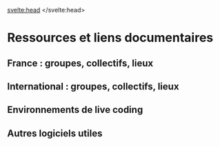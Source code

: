 <svelte:head>
    <title>Ressources</title> 
</svelte:head>
<script>
  import Info from "$lib/components/Info.svelte";
  import ResourceGrid from "$lib/components/ResourceGrid.svelte";
  import YouTubeLazyLoad from "$lib/components/YouTubeLazyLoad.svelte";
  
  const frenchResources = [
    {
      title: "Cookie Collective",
      href: "https://cookie.paris",
      description: "Principal collectif francophone d'artistes live coders. Organisateur d'événements en région parisienne.",
      image: "https://www.cookie.paris/static/04d2e692bcab0866529cd81a3730c09e/a941a/10.webp",
      links: [
        {
          title: "Discord",
          href: "https://discord.gg/cookie",
          description: "Serveur de discussion le plus actif"
        },
        {
          title: "Telegram",
          href: "https://t.me/cookiecollective",
          description: "Canal d'échange secondaire"
        },
        {
          title: "Instagram",
          href: "https://www.instagram.com/cookiecollectif/?hl=en",
          description: "Principal canal pour les annonces",
        },
        {
          title: "CCC Compilation",
          href: "https://ccc.cookie.paris/",
          description: "Compilation audiovisuelle"
        }
      ]
    },
    {
      title: "Hackerspaces",
      href: "#",
      description: "Espaces de création numérique, de militantisme pour le logiciel libre/ouvert, laboratoires artistiques.",
      image: "https://fuz.re/img/17.jpg",
      links: [
        {
          title: "Le Fuz (Paris / Montreuil)",
          href: "https://fuz.re/",
          description: "Ateliers hebdomadaires de live coding"
        },
        {
          title: "Labomedia (Orléans)",
          href: "https://ressources.labomedia.org/live_coding",
          description: "Lieu d'expérimentation et de création"
        },
        {
          title: "Laboratoire Ouvert Lyonnais (Lyon)",
          href: "https://labolyon.fr/",
          description: "Principal hackerspace lyonnais",
        }
      ]
    },
    {
      title: "Centres nationaux de création musicale (CNCM)",
      href: "#",
      description: "Centres nationaux dédiés à la création et recherche en musique électroacoustique. Soutiens de la scène.",
      image: "https://www.grame.fr/assets/f1920x1200-q85-p1/346a0f23/img_3140.jpg.webp",
      links: [
        {
          title: "Athénor (Saint-Nazaire)",
          href: "https://athenor.com/",
          description: "Création musicale et résidences"
        },
        {
          title: "GRAME (Lyon)",
          href: "https://grame.fr",
          description: "Recherche en informatique musicale"
        },
        {
          title: "GRAME présente JIM LAC Algorave",
          href: "https://le-sucre.eu/events/grame-presente-jim-lac-%E2%9C%A6-algorave/",
          description: "Algorave pour la Linux Audio Conference 2025",
        },
        {
          title: "Festival de l'eau (Saint-Nazaire, Athénor)",
          href: "https://www.athenor.com/les-rendez-vous/2024-25/live-coding",
          description: "Performance de live coding (R. Georges, R. Forment)"
        }
      ]
    },
    {
      title: "TOPLAP Strasbourg",
      href: "https://livecodingstrasbourg.github.io/",
      description: "Branche strasbourgeoise du collectif TOPLAP. Ateliers et événements locaux.",
      image: "https://blog.toplap.org/wp-content/uploads/sites/9/2024/08/5x0H0GDY1KWi-toplab-1024x819.png",
      links: [
        {
          title: "Blog et guides (par Crash Server)",
          href: "https://crashserver.fr/blog/5/",
          description: "Guides d'initiation à FoxDot"
        },
        {
          title: "Code Cooking (par Crash Server)",
          href: "https://www.youtube.com/watch?v=bOFr24NGrdw&list=PLIKH_fHtdeLlF9gUUUNSVY9n0iZnZ2yUL",
          description: "Guides d'initiation à FoxDot"
        },
        {
          title: "Site du duo Crash Server",
          href: "https://crashserver.fr/",
          description: "Duo de musiciens (très actif)"
        },
      ]
    },
    {
      title: "Recherche académique",
      href: "",
      description: "Recherche universitaire à propos du live coding",
      image: "https://journee.livecoding.fr/images/jlc_affiche.png",
      links: [
        {
          title: "Journée d'étude sur le live coding",
          href: "https://journee.livecoding.fr/",
          description: "Journée d'étude (2023, Paris 8)"
        },
        {
          title: "Thèse de Florine Fouquart (arts numériques)",
          href: "https://theses.fr/s167590",
          description: "Vivre une expérience mathéma-esthésique : images programmées et mathématiques appliquées au coeur d'une pratique artistique numérique."
        },
        {
          title: "Thèse de Raphaël Forment (musicologie)",
          href: "https://theses.fr/s246917",
          description: "Some thoughts have a certain sound: Esthétiques et techniques du Live Coding en musique."
        },
      ],
    },
    {
      title: "Lieux de concert",
      href: "",
      description: "Lieux accueillant des événements de live coding",
      image: "https://i1.sndcdn.com/artworks-Oq6e5MU2sWztY2JY-TR6qxw-t500x500.jpg",
      links: [
        {
          title: "Chair de Poule",
          href: "https://www.facebook.com/p/Chair-De-Poule-100057514118206/",
          description: "Événements et fabrique à Cookies (Cookie Collective)",
        },
        {
          title: "Grrrnd Zero",
          href: "https://www.grrrndzero.org/",
          description: "Soutien pour l'organisation de l'algorave annuelle de Lyon",
        },
        {
          title: "Localhost",
          href: "https://www.instagram.com/localhost.doesnotexist/",
          description: "Soutien de la communauté live coding lyonnaise",
        },
        {
          title: "AERI",
          href: "https://aeri.ovh/",
          description: "Utopie réelle en expérimentation permanente",
        },

      ]
    }
  ];

  const internationalResources = [
    {
      title: "TOPLAP.org",
      href: "https://toplap.org",
      description: "Collectif historique international du live coding, fondé en 2003.",
      image: "https://blog.toplap.org/wp-content/uploads/sites/9/2024/01/iclc-2023.jpg",
      links: [
        {
          title: "Manifesto Draft",
          href: "https://toplap.org/wiki/ManifestoDraft",
          description: "Manifeste du collectif TOPLAP",
        },
        {
          title: "Algorave.com",
          href: "https://algorave.com",
          description: "Événements de live coding festifs"
        },
        {
          title: "TOPLAP Forum",
          href: "https://forum.toplap.org/",
          description: "Forum de discussion (peu actif)",
        },
        {
          title: "Awesome Live Coding",
          href: "https://github.com/toplap/awesome-livecoding",
          description: "Liste exhaustive de ressources"
        },
        {
          title: "Live Coding Book",
          href: "https://livecodingbook.toplap.org/",
          description: "Manuel collaboratif (MIT Press, 2023)"
        }
      ]
    },
    {
      title: "TOPLAP Nodes",
      href: "http://blog.toplap.org/nodes/",
      description: "Nodes locaux liés à TOPLAP : petites communautés indépendantes de live coders avec leur identité propre",
      image: "/images/toplap_map.png",
      links: [
        {
          title: "Liste de TOPLAP Nodes",
          href: "https://blog.toplap.org/nodes/",
          description: "Liste exhaustive de nodes",
        },
        {
          title: "CliC (Colectivo de Live Coders)",
          href: "https://colectivo-de-livecoders.gitlab.io/#que-somos",
          description: "Collectif argentin",
        },
        {
          title: "TOPLAP Barcelona",
          href: "https://www.toplap.cat/",
          description: "Collectif catalan"
        },
        {
          title: "Live Code NYC",
          href: "https://livecode.nyc/",
          description: "Collectif new-yorkais",
        },
        {
          title: "TOPLAP Karlsruhe",
          href: "https://toplap-ka.de/",
          description: "Collectif allemand",
        },
      ]
    },
    {
      title: "International Conference on Live Coding",
      href: "https://iclc.toplap.org",
      description: "Conférence universitaire (annuelle depuis 2015)",
      image: "/images/iclc_barcelona.png",
      links: [
        {
          title: "ICLC Barcelona (2025)",
          href: "https://iclc.toplap.org/2025/",
          description: "Conférence à Barcelone",
        },
        {
          title: "ICLC Shangaï (2024)",
          href: "https://iclc.toplap.org/2023/",
          description: "Conférence à Shangaï",
        },
        {
          title: "ICLC Utrecht (2023)",
          href: "https://iclc.toplap.org/2023/",
          description: "Conférence à Utrecht",
        },
        {
          title: "ICLC Valdivia (2021)",
          href: "https://iclc.toplap.org/2021/",
          description: "Conférence à valdivia",
        },
        {
          title: "ICLC Limerick (2020)",
          href: "https://iclc.toplap.org/2021/",
          description: "Conférence à Limerick",
        },
      ],
    },
    {
      title: "Réseaux sociaux et sites divers",
      href: "https://archive.org/details/toplap",
      description: "Réseaux d'échange entre live coders",
      image: "https://files.social.toplap.org/site_uploads/files/000/000/001/@1x/1c3ad86fbd5b23e0.png",
      links: [
        {
          title: "TOPLAP Discord",
          href: "https://discord.gg/jtYGAsUggT",
          description: "Principal lieu d'échange",
        },
        {
          title: "TOPLAP Mastodon",
          href: "https://social.toplap.org/about",
          description: "Instance Mastodon auto-hébergée",
        },
        {
          title: "TOPLAP Mailing List",
          href: "https://toplap.org/livecode-archive/",
          description: "Archives de la mailing list TOPLAP"
        },
        {
          title: "TOPLAP Internet Archive",
          href: "https://archive.org/details/toplap",
          description: "Archives audiovisuelles",
        },
      ]
    },
    {
      title: "Demoscene",
      href: "https://www.shadertoy.com/",
      description: "Contre-culture informatique et création numérique audiovisuelle",
      image: "https://upload.wikimedia.org/wikipedia/commons/e/ea/Assembly2004-areena01.jpg",
      links: [
        {
          title: "Pouët.net",
          href: "https://www.pouet.net/",
          description: "Site d'échange et de partage de démos",
        },
        {
          title: "Shadertoy",
          href: "https://www.shadertoy.com/",
          description: "Plateforme de partage et création de shaders GLSL.",
        },
        {
          title: "Demozoo",
          href: "https://demozoo.org/",
          description: "Site collaboratif d'archive de démos",
        },
        {
          title: "Revision",
          href: "https://2025.revision-party.net/",
          description: "Plus grosse demoparty annuelle"
        },
      ]
    },
    {
      title: "Communauté Monome",
      href: "https://llllllll.co/",
      description: "Communauté Monome et musique électronique DIY.",
      image: "https://monome.org/image/both.jpg",
      links: [
        {
          title: "Lines Forum",
          href: "https://llllllll.co/",
          description: "Forum fréquenté par des live coders",
        },
        {
          title: "Teletype",
          href: "https://monome.org/docs/teletype/",
          description: "Hardware Eurorack (live codable)"
        },
        {
          title: "ORCA (version Norns)",
          href: "https://norns.community/orca",
          description: "ORCA pour Monome Norns"
        },
        {
          title: "InterNorns",
          href: "https://github.com/schollz/internorns",
          description: "Environnement de live coding pour Norns"
        },
      ]
    },
    {
      title: "Labels musicaux",
      href: "",
      description: "Labels et sorties musicales produites par des live coders",
      image: "https://f4.bcbits.com/img/0032778681_10.jpg",
      links: [
        {
          title: "Ordinateur dans la tête",
          href: "https://ordinateurdanslatete.bandcamp.com/",
          description: "Label lyonnais (cassettes et floppy disks)"
        },
        {
          title: "Call it Anything Record",
          href: "https://callitanythingrecords.bandcamp.com/",
          description: "Plusieurs sorties produites par des live coders",
        },
        {
          title: "Fals.ch",
          href: "https://f4lsch.bandcamp.com/",
          description: "Hypermusic on Purpose",
        },
        {
          title: "Superpang",
          href: "https://superpang.bandcamp.com/",
          description: "Computer Music (généraliste)",
        },
        {
          title: "PC Music",
          href: "https://pcmusic.bandcamp.com/",
          description: "Un peu de live coding dans les angles (Lil Data)",
        },
      ]
    }
  ];

  const otherSoftwareResources = [
    {
      title: "Éditeurs de code",
      href: "",
      description: "Outils pour éditer, débugguer, faire tourner du code, etc. L'outil de base des live coders, craints et chéris.",
      image: "https://raphaelforment.fr/images/stems.png",
      links: [
        {
          title: "Visual Studio Code",
          href: "https://code.visualstudio.com/",
          description: "Éditeur de code gratuit, extensible et personnalisable. Supporte de nombreux langages et environnements.",
        },
        {
          title: "NeoVim",
          href: "https://neovim.io/",
          description: "Éditeur de texte libre et open source, basé sur Vim. Très léger, personnalisable et extensible. Un apprentissage à prévoir mais très libérateur.",
        },
        {
          title: "Emacs",
          href: "https://www.gnu.org/software/emacs/",
          description: "Éditeur de texte libre et open source. Très puissant, mais avec une courbe d'apprentissage plus raide. Un système d'exploitation, avec un très bon support pour les langages de la famille LISP.",
        },
        {
          title: "Zed",
          href: "https://zed.dev/",
          description: "Éditeur de code moderne, rapide et collaboratif. En développement actif.",
        },
        {
          title: "Pulsar",
          href: "https://pulsar-edit.dev/",
          description: "Remplaçant de feu Atom. Parfois nécessaire pour la compatibilité avec d'anciens plugins de live coding."
        }
      ],
    },
    {
      title: "Digital Audio Workstations (DAW)",
      href: "",
      description: "Stations audionumériques. Outils généralistes et grand public pour le travail en informatique musicale.",
      image: "https://raphaelforment.fr/images/global_sampler.png",
      links: [
        {
          title: "Reaper",
          href: "https://www.reaper.fm/",
          description: "DAW léger, personnalisable et extensible. Un standard de l'industrie. Supporte de nombreux formats de plugins.",
        },
        {
          title: "Ardour",
          href: "https://ardour.org/",
          description: "DAW libre et open source. Très complet, mais un peu plus complexe à prendre en main.",
        },
        {
          title: "Audacity",
          href: "https://www.audacityteam.org/",
          description: "Un standard pour l'édition de fichiers audios. De plus en plus commercial, de moins en moins sympathique.",
        },
        {
          title: "Wavacity",
          href: "https://wavacity.com/",
          description: "Le célèbre Audacity, mais pour le web (compilé en WASM).",
        },
        {
          title: "Bitwig",
          href: "https://www.bitwig.com/",
          description: "Station audionumérique généraliste. Disponible en cross-platform, concurrent direct d'Ableton Live."
        },
        {
          title: "Ableton Live",
          href: "https://www.ableton.com/en/live/",
          description: "DAW populaire, avec un support natif pour Max for Live (Max/MSP).",
        },
      ],
    },
    {
      title: "Hôtes pour plugins / Outils modulaires",
      href: "",
      description: "Applications pour faire tourner des plugins audio (VST, LV2, etc.). Souvent utilisés en complément d'une DAW.",
      image: "/images/carla.png",
      links: [
        {
          title: "Carla",
          href: "https://kx.studio/Applications:Carla",
          description: "Hôte de plugins audio libre et open source. Supporte de nombreux formats.",
        },
        {
          title: "Element",
          href: "https://kushview.net/element/",
          description: "Hôte multi-plateforme, relativement récent."
        },
        {
          title: "Ossia",
          href: "https://ossia.io/",
          description: "Environnement de création interactive (audio, visuel, etc.). Séquenceur inter-média pensé pour l'interaction."
        },
        {
          title: "Chataîgne",
          href: "https://benjamin.kuperberg.fr/chataigne/fr",
          description: "Environnement de création modulaire et multi-protocole."
        }
      ]
    },
    {
      title: "Routage audio et MIDI",
      href: "",
      description: "Outils pour router l'audio et le MIDI entre différentes applications.",
      image: "/images/loopback.jpg",
      links: [
        {
          title: "JACK Audio Connection Kit",
          href: "https://jackaudio.org/",
          description: "Outil libre et open source, multi-plateforme. Très puissant, mais complexe à configurer.",
        },
        {
          title: "Loopback (macOS)",
          href: "https://rogueamoeba.com/loopback/",
          description: "Outil payant pour macOS. Très simple à utiliser.",
        },
        {
          title: "BlackHole (macOS)",
          href: "https://existential.audio/blackhole/",
          description: "Outil libre et open source pour macOS. Nécessite un peu plus de configuration.",
        },
        {
          title: "VB-Cable (Windows)",
          href: "https://vb-audio.com/Cable/",
          description: "Outil gratuit pour Windows. Simple à configurer.",
        },
        {
          title: "virtualMIDI (Windows)",
          href: "https://www.tobias-erichsen.de/software/virtualmidi.html",
          description: "Outil gratuit pour Windows. Permet de créer des ports MIDI virtuels.",
        }
      ],
    },
    {
      title: "Visualisation et étude du signal",
      href: "",
      description: "Outils pour visualiser le signal audio en temps réel. Utile pour le monitoring et le debugging.",
      image: "/images/spectrogram.png",
      links: [
        {
          title: "Sonic Visualiser",
          href: "https://sonicvisualiser.org/",
          description: "Outil libre et open source pour l'analyse et la visualisation du signal audio.",
        },
        {
          title: "Spek",
          href: "http://spek.cc/",
          description: "Outil libre et open source pour la visualisation du spectre audio.",
        },
        {
          title: "Mini Meters (MacOS)",
          href: "https://minimeters.app/",
          description: "Outil payant pour macOS. Simple, efficace, très personnalisable.",
        },
        {
          title: "Cava (Linux)",
          href: "https://github.com/karlstav/cava",
          description: "Un petit outil simple pour visualiser grossièrement le signal",
        }
      ],
    },
    {
      title: "Instruments virtuels (standalone)",
      href: "",
      description: "Logiciels de création musicale autonomes.",
      image: "/images/bisetblank.gif",
      links: [
        {
          title: "VCV Rack",
          href: "https://vcvrack.com/",
          description: "Synthétiseur modulaire Eurorack virtuel. Très populaire dans la communauté du live coding.",
        },
        {
          title: "Cardinal",
          href: "https://github.com/karlstav/cava",
          description: "Version libre et open-source de VCVRack. Fork du projet principal."
        },
        {
          title: "SunVox",
          href: "https://warmplace.ru/soft/sunvox/",
          description: "Environnement de création musicale modulaire (tracker-like). Léger, rapide, multi-plateforme. Peu gourmand en ressources.",
        },
        {
          title: "Bespoke Synth",
          href: "https://www.bespokesynth.com/",
          description: "Environnement de création musicale (patching visuel). Utile pour bricoler rapidement un patch. Permet l'inclusion de plugins audio (VSTs, etc).",
        }
      ],
    },
    {
      title: "Instruments virtuels (plugins)",
      href: "",
      description: "Plugins logiciels (synthétiseurs).",
      image: "/images/surge.png",
      links: [
        {
          title: "Vital",
          href: "https://vital.audio/",
          description: "Synthétiseur à tables d'onde. Extrêmement populaire."
        },
        {
          title: "Dexed",
          href: "https://asb2m10.github.io/dexed/",
          description: "Émulation fidèle du Yamaha DX7. Indispensable."
        },
        {
          title: "SurgeXT",
          href: "https://surge-synthesizer.github.io/",
          description: "Synthétiseur possédant de multiples moteurs et des capacités de synthèse avancées. Indispensable."
        },
        {
          title: "Odin 2",
          href: "https://thewavewarden.com/pages/odin-2",
          description: "Un VST 'virtual analog' relativement classique.",
        },
      ],
    },
    {
      title: "Instruments virtuels (effets)",
      href: "",
      description: "Effets au format plugin logiciel.",
      image: "/images/airwindows.png",
      links: [
        {
          title: "Airwindows",
          href: "https://www.airwindows.com/",
          description: "Une collection d'effets, sans interface graphique. Parfait pour le live coding."
        },
        {
          title: "Melda Production",
          href: "https://www.meldaproduction.com/MFreeFXBundle",
          description: "Une collection d'effets virtuels relativement complète."
        },
        {
          title: "Kilohearts Essentials",
          href: "https://kilohearts.com/products/kilohearts_essentials",
          description: "Une autre collection assez complète",
        },
        {
          title: "Socalabs",
          href: "https://socalabs.com/",
          description: "Une collection d'instruments et d'effets particulièrement intéressants pour le chiptune.",
        },
      ],
    },
    {
      title: "Inspection MIDI et OSC",
      href: "",
      description: "Outils pour inspecter les messages MIDI et OSC. Utile pour le debugging.",
      image: "images/protokol.png",
      links: [
        {
          title: "MIDI Monitor (macOS)",
          href: "https://www.snoize.com/MIDIMonitor/",
          description: "Outil gratuit pour macOS. Simple et efficace.",
        },
        {
          title: "Protokol",
          href: "https://hexler.net/protokol",
          description: "Outil propriétaire multiplateforme. Utile, simple, efficace."
        },
        {
          title: "MIDI View (Windows / MacOS)",
          href: "https://hautetechnique.com/midi/midiview/",
          description: "Un outil de visualisation des données MIDI"
        },
        {
          title: "OSC Data Monitor",
          href: "https://www.kasperkamperman.com/blog/processing-code/osc-datamonitor/",
          description: "Un outil simple et multiplateforme."
        }
      ]
    },
    {
      title: "Streaming et enregistrement",
      href: "",
      image: "/images/obs.png",
      description: "Outils pour enregistrer des performances de live coding. Utiles pour le streaming et l'archivage.",
      links: [
        {
          title: "OBS Studio",
          href: "https://obsproject.com/",
          description: "Logiciel libre et open source de streaming et d'enregistrement vidéo.",
        },
        {
          title: "Streamlabs",
          href: "https://streamlabs.com/",
          description: "Solution tout-en-un pour le streaming, avec de nombreuses fonctionnalités intégrées.",
        },
        {
          title: "Owncast",
          href: "https://owncast.online/",
          description: "Solution auto-hébergée pour le streaming vidéo en direct.",
        },

      ],
    }
  ];

  const softwareResources = [
    {
      title: "SuperCollider",
      href: "https://supercollider.github.io/",
      description: "Environnement de programmation audio temps réel. S'il ne fallait en citer qu'un, ce serait celui-là.",
      image: "https://mit-press-new-us.imgix.net/covers/9780262049702.jpg?auto=format&w=298&dpr=1&q=80",
      links: [
        {
          title: "Forum",
          href: "https://scsynth.org/",
          description: "Communauté et support"
        },
        {
          title: "Documentation",
          href: "https://doc.sccode.org/",
          description: "Guide de référence complet"
        },
        {
          title: "sccode.org",
          href: "https://sccode.org/",
          description: "Partage de code et exemples"
        },
        {
          title: "SuperCollider Book v2.0",
          href: "https://mitpress.mit.edu/9780262049702/the-supercollider-book/",
          description: "Principal ouvrage (seconde édition actualisée en 2025)"
        },
        {
          title: "Awesome Live Coding",
          href: "https://github.com/madskjeldgaard/awesome-supercollider",
          description: "Archive d'une liste de ressources collaboratives (2022).",
        }
      ]
    },
    {
      title: "TidalCycles",
      href: "https://tidalcycles.org/",
      description: "Langage de patterns musicaux basé sur Haskell. Puissant, minimaliste, très expressif.",
      image: "https://tidalcycles.org/img/logo.svg",
      links: [
        {
          title: "Documentation",
          href: "https://tidalcycles.org/docs/",
          description: "Tutoriels et guides"
        },
        {
          title: "Forum Club Tidal",
          href: "https://club.tidalcycles.org/",
          description: "Forum de la communauté"
        },
        {
          title: "Slab.org",
          href: "https://slab.org/",
          description: "Blog de recherche (Alex McLean)",
        },
        {
          title: "Tutoriels vidéos par Alex McLean",
          href: "https://www.youtube.com/watch?v=M-Y5pAEBXXQ&list=PL2lW1zNIIwj3bDkh-Y3LUGDuRcoUigoDs",
          description: "Série de vidéos de présentation de l'outil."
        },
        {
          title: "TidalCycles / Strudel",
          href: "https://strudel.tidalcycles.org/",
          description: "Version web de TidalCycles"
        }
      ]
    },
    {
      title: "Strudel",
      href: "https://strudel.tidalcycles.org/",
      description: "Version JavaScript de TidalCycles dans le navigateur. Populaire, accessible, large communauté d'utilisateurs.",
      image: "https://strudel.cc/icons/strudel_icon.png",
      links: [
        {
          title: "Strudel.cc",
          href: "https://strudel.cc",
          description: "Environnement de programmation en ligne",
        },
        {
          title: "Documentation",
          href: "https://strudel.tidalcycles.org/learn/",
          description: "Tutoriels et exemples"
        },
        {
          title: "Codeberg",
          href: "https://codeberg.org/uzu/strudel",
          description: "Code source et développement"
        },
        {
          title: "Uzulangs",
          href: "https://uzu.lurk.org/",
          description: "Langages similaires à Strudel",
        },
        {
          title: "Kabelsalat",
          href: "https://kabel.salat.dev/",
          description: "Langage de programmation orienté signal, live codable dans le web."
        }
      ]
    },
    {
      title: "Sonic Pi",
      href: "https://sonic-pi.net/",
      description: "Outil/instrument accessible et pédagogique, basé sur la programmation impérative. Stable et robuste.",
      image: "https://sonic-pi.net/media/images/home/logo.png",
      links: [
        {
          title: "In-Thread",
          href: "https://in-thread.sonic-pi.net/",
          description: "Forum de la communauté"
        },
        {
          title: "Documentation intégrée",
          href: "https://sonic-pi.net/tutorial.html",
          description: "Tutoriel intégré complet"
        },
        {
          title: "Dave Conservatoire",
          href: "https://youtu.be/4BPKaHV7Q5U?list=PLaitaNxyd8SHvTQjRGnMdKLsARXW7iYyp",
          description: "Série de tutoriels vidéos pour les néophytes."
        },
        {
          title: "Intermediate Sonic Pi (Mister Bomb)",
          href: "https://www.youtube.com/playlist?list=PLIsdHp2z9wFlu3MRII0eS5NysniOOnXL5",
          description: "Tutoriels plus avancés par Mister Bomb (en anglais)"
        },
        {
          title: "Conférence(s) de Sam Aaron",
          href: "https://www.youtube.com/watch?v=eCZaqKTwtvQ",
          description: "Beaucoup de conférences disponibles",
        },
      ]
    },
    {
      title: "FoxDot / Renardo",
      href: "https://foxdot.org/",
      description: "Live coding Python avec SuperCollider.",
      image: "https://ryan-kirkbride.github.io/hydepark.png",
      links: [
        {
          title: "Groupe Telegram",
          href: "https://t.me/foxdot",
          description: "Discussions de la communauté",
        },
        {
          title: "Documentation officielle",
          href: "https://foxdot.org/docs/",
          description: "Documentation originale"
        },
        {
          title: "Renardo (fork moderne)",
          href: "https://renardo.org/",
          description: "Version améliorée et modulaire"
        },
        {
          title: "Code source (GitHub)",
          href: "https://github.com/e-lie/renardo",
          description: "Code source et installation"
        },
        {
          title: "Ressources (TALM Angers x Polytech)",
          href: "https://hackmd.io/@mathieu/ByTDSqbFP",
          description: "Guide par Mathieu Delalle"
        }
      ]
    },
    {
      title: "OrcΛ",
      href: "https://hundredrabbits.itch.io/orca",
      description: "Séquenceur ésotérique et langage de programmation en deux dimensions. Programmation et automates cellulaires.",
      image: "https://raw.githubusercontent.com/wiki/hundredrabbits/Orca-c/PREVIEW.jpg",
      links: [
        {
          title: "Orca-C",
          href: "https://github.com/hundredrabbits/Orca-c",
          description: "Version en langage C de l'outil ORCA.",
        },
        {
          title: "Orca (Norns)",
          href: "https://llllllll.co/t/orca/22492/6",
          description: "Version pour Monome Norns de l'outil ORCA.",
        },
        {
          title: "Orca Web",
          href: "https://hundredrabbits.github.io/Orca/",
          description: "Version web, sans installation requise."
        },
        {
          title: "Lean OrcΛ",
          href: "https://metasyn.srht.site/learn-orca/",
          description: "Tutoriel interactif dans le web."
        },
        {
          title: "Clavier 36",
          href: "https://youtu.be/d8eC9he8iZM",
          description: "Une version alternative d'ORCA avec son propre jeu d'instructions. En cours de développement.",
        }
      ]
    },
    {
      title: "Mercury",
      href: "https://www.timohoogland.com/mercury-livecoding/",
      description: "Environnement de live coding minimaliste, efficace, fréquemment mis à jour. Conçu par Timo Hoogland.",
      image: "/images/timo.png",
      links: [
        {
          title: "Mercury Playground",
          href: "https://mercury-playground.pages.dev/",
          description: "Version web, sans installation requise",
        },
        {
          title: "Documentation officielle",
          href: "https://tmhglnd.github.io/mercury/",
          description: "Site internet du projet Mercury",
        },
        {
          title: "Code source (GitHub)",
          href: "https://github.com/tmhglnd/mercury",
          description: "Le fichier de présentation est riche en informations diverses.",
        },
        {
          title: "Performance de Timo Hoogland (2020)",
          href: "https://youtu.be/fr7vtk1dxJM",
          description: "Démonstration des capacités de Mercury",
        },
        {
          title: "Mercury Tutorials",
          href: "https://www.youtube.com/watch?v=J2tQ7Ku-C-M&list=PLxLPN4JkS2hkMxulEnSehzNO-K4wh41Y3",
          description: "Playlist YouTube de tutoriels consacrés à l'outil",
        },
      ],
    },
    {
      title: "Gibber",
      href: "https://gibber.cc/",
      description: "Environnement audiovisuel de live coding dans le navigateur.",
      image: "https://gibber.cc/gibber_image.jpg",
      links: [
        {
          title: "Gibber Playground",
          href: "https://gibber.cc/",
          description: "Environnement de programmation en ligne"
        },
        {
          title: "Site de Charlie Roberts",
          href: "https://www.charlie-roberts.com/projects.html",
          description: "Liste de projets développés par Charlie Roberts",
        },
        {
          title: "Code source (GitHub)",
          href: "https://github.com/gibber-cc/gibber",
          description: "Code source et documentation"
        },
        {
          title: "Gibberwocky",
          href: "https://github.com/gibber-cc/gibberwocky",
          description: "Version de Gibber interopérable avec Ableton Live"
        }
      ]
    },
    {
      title: "ChucK",
      href: "https://chuck.stanford.edu/",
      description: "Langage fortement temporisé pour la synthèse audio temps réel.",
      image: "https://chuck.stanford.edu/doc/images/chuck-logo2023w.png",
      links: [
        {
          title: "Documentation",
          href: "https://chuck.stanford.edu/doc/",
          description: "Guide de référence complet"
        },
        {
          title: "WebChucK",
          href: "https://chuck.cs.princeton.edu/webchuck/",
          description: "Version navigateur avec IDE"
        },
        {
          title: "GitHub",
          href: "https://github.com/ccrma/chuck",
          description: "Code source et communauté"
        },
        {
          title: "Groupe de discussion Discord",
          href: "https://discord.com/invite/Np5Z7ReesD",
          description: "La principale plateforme d'échange autour de ChucK",
        },
        {
          title: "Performance musicale",
          href: "https://youtu.be/vEqq5zFlrig",
          description: "Performance de Céleste Betancur et Olivia Jack"
        }
      ]
    },

    {
      title: "Hydra",
      href: "https://hydra.ojack.xyz/",
      description: "Live coding vidéo dans le navigateur.",
      image: "https://cdm.link/app/uploads/2021/10/hydra.jpg",
      links: [
        {
          title: "Éditeur en ligne",
          href: "https://hydra.ojack.xyz/",
          description: "Éditeur par défaut"
        },
        {
          title: "Hydra documentation",
          href: "https://hydra.ojack.xyz/docs/",
          description: "Documentation officielle",
        },
        {
          title: "Hydra book",
          href: "https://hydra-book.glitch.me/",
          description: "Guide interactif (non officiel)"
        },
        {
          title: "Hyper-Hydra",
          href: "https://github.com/geikha/hyper-hydra",
          description: "Extensions pour Hydra",
        },
        {
          title: "Références des fonctions",
          href: "https://hydra.ojack.xyz/api/",
          description: "Référence des fonctions"
        }
      ]
    },
    {
      title: "Pure Data / PlugData",
      href: "https://puredata.info/",
      description: "Programmation visuelle pour l'audio temps réel. Principal environnement utilisé pour le live patching.",
      image: "https://plugdata.org/images/app.png",
      links: [
        {
          title: "PlugData",
          href: "https://plugdata.org/",
          description: "Interface moderne et plugin VST/AU"
        },
        {
          title: "Documentation Pd",
          href: "https://puredata.info/docs",
          description: "Documentation officielle"
        },
        {
          title: "PlugData Docs",
          href: "https://plugdata.org/documentation.html",
          description: "Guide PlugData"
        },
        {
          title: "ELSE Library",
          href: "https://github.com/porres/Live-Electronics-Tutorial",
          description: "Tutoriel live electronics"
        },
        {
          title: "Live Coding Bytebeat (Pure Data)",
          href: "https://youtu.be/xEAfMJ9KS9Q",
          description: "Performance bruitiste sur Pure Data"
        }
      ]
    },
    {
      title: "Outils de programmation collaborative",
      href: "",
      description: "Live coder en groupe. Jam sessions, partage du code, outils de création audiovisuelle en réseau.",
      image: "/images/pastagang.png",
      links: [
        {
          title: "Nudel",
          href: "https://nudel.cc",
          description: "Outil de collaboration conçu par le collectif informel du Pastagang. Centré autour des environnements web.",
        },
        {
          title: "Flok",
          href: "https://flok.cc",
          description: "Outil de collaboration généraliste, supporte plusieurs langages et environnements (local et/ou dans le web).",
        },
        {
          title: "Troop",
          href: "https://github.com/Qirky/Troop",
          description: "Outil de collaboration (Python), principalement conçu pour FoxDot. Non maintenu.",
        },
        {
          title: "Estuary",
          href: "https://estuary.mcmaster.ca/",
          description: "Outil de collaboratif conçu par David Ogborn (université McMaster)."
        }
      ],
    },
    {
      title: "Outils de live coding visuel (autres)",
      href: "",
      description: "Environnements de live coding visuel divers et variés.",
      image: "https://raphaelforment.fr/images/bitfielder.png",
      links: [
        {
          title: "P5Live",
          href: "https://teddavis.org/p5live/",
          description: "Environnement de live coding pour P5.js (JavaScript)."
        },
        {
          title: "Bonzomatic",
          href: "https://github.com/Gargaj/Bonzomatic",
          description: "Environnement de live coding pour shaders GLSL."
        },
        {

          title: "KodeLife",
          href: "https://hexler.net/kodelife",
          description: "Environnement de live coding pour shaders GLSL."
        },
        {
          title: "vvvv",
          href: "https://vvvv.org/",
          description: "Environnement de programmation visuelle (nodale). Utilisé pour la création audioviselle temps réel.",
        },
        {
          title: "Tixl",
          href: "https://tixl.app/",
          description: "Environnement de programmation pour l'art visuel génératif (vidéo, installations, shaders, etc).",
        },
        {
          title: "Veda",
          href: "https://veda.gl/",
          description: "Plugin pour l'éditeur Atom (Pulsar) permettant le live coding de shaders GLSL.",
        }
      ],
    },
    {
      title: "Consoles imaginaires",
      href: "",
      description: "Des consoles de jeu qui n'ont jamais existé. Programmables, ouvertes, parfois open-source, etc. Utilisées pour le chiptune, l'art rétro, le code créatif.",
      image: "/images/tic80.png",
      links: [
        {
          title: "TIC-80",
          href: "https://tic.computer/",
          description: "Console virtuelle open-source. Programmable en Lua, JavaScript, Moonscript, Wren, Fennel et Ruby.",
        },
        {
          title: "PICO-8",
          href: "https://www.lexaloffle.com/pico-8.php",
          description: "Console virtuelle propriétaire. Programmable en Lua.",
        },
        {
          title: "Pixel Vision 8",
          href: "https://pixelvision8.github.io/Website/",
          description: "Console virtuelle open-source. Programmable en C# ou Lua.",
        },
        {
          title: "LowRes NX",
          href: "https://lowresnx.inutilis.com/",
          description: "Console virtuelle open-source. Programmable en BASIC.",
        },
        {
          title: "Uxn",
          href: "https://100r.co/site/uxn.html",
          description: "Une machine virtuelle minimaliste et portable. Une oeuvre d'art en soi, intéressant en tant qu'objet.",
        }
      ]
    }
  ];
</script>

# Ressources et liens documentaires
 
<Info info="Cette page est une liste de ressources pouvant servir à se former un paysage de la pratique du <em>live coding</em>, de ses réseaux et de ses outils. Nous mettons principalement en valeur les sources francophones afin de faciliter leur découverte et en raison de leur rareté.  À leur suite, nous incluons toutes les autres ressources 
disponibles en anglais. Toute contribution est la bienvenue pour parfaire ce petit tour d'horizon." markdown=false />


## France : groupes, collectifs, lieux

<ResourceGrid resources={frenchResources} />

<YouTubeLazyLoad src="https://www.youtube.com/embed/aLrBQ8rkrWQ" title="ALGORAVE GRRRND ZERO LYON" />

## International : groupes, collectifs, lieux

<ResourceGrid resources={internationalResources} />

<YouTubeLazyLoad src="https://www.youtube.com/embed/jnk644QmFFw" title="type techno - eddyflux algorave set" />

## Environnements de live coding

<ResourceGrid resources={softwareResources} />

<YouTubeLazyLoad src="https://www.youtube.com/embed/ntFMuvv2-TY" title="on-the-fly.documentary" className="w-full aspect-video" />

## Autres logiciels utiles

<ResourceGrid resources={otherSoftwareResources} />

